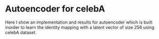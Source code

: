 # Autoencoder for celebA
Here I show an implementation and results for autoencoder which is built inorder to learn the identity mapping with a latent vector of size 256 using celebA dataset.
